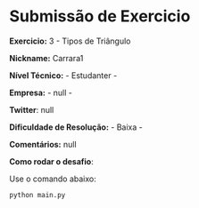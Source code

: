 # Submissão de Exercicio

**Exercicio:** 3 - Tipos de Triângulo

**Nickname:** Carrara1

**Nível Técnico:** - Estudanter -

**Empresa:** - null -

**Twitter**: null

**Dificuldade de Resolução:** - Baixa -

**Comentários:** null

**Como rodar o desafio**:

Use o comando abaixo:

```bash
python main.py
```
